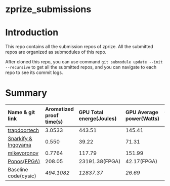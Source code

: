 # zprize_submissions

# Introduction

This repo contains all the submission repos of zprize. All the submitted repos are organized as submodules of this repo.

After cloned this repo, you can use command `git submodule update --init --recursive` to get all the submitted repos, and you can navigate to each repo to see its commit logs.

# Summary

| Name & git link                                                                 | Aromatized proof time(s) | GPU Total energe(Joules) | GPU Average power(Watts) | CPU Total Energe(Joules) | CPU Average power(watt) |
| :------------------------------------------------------------------------------ | :----------------------- | :----------------------- | :----------------------- | :----------------------- | :---------------------- |
| [trapdoortech](https://github.com/cysic-janitor/gpu_trapdoor_submission)        | 3.0533                   | 443.51                   | 145.41                   | 620.369                  | 203.18                  |
| [Snarkify & Ingoyama](https://github.com/cysic-janitor/gpu_snarkify_submission) | 0.550                    | 39.22                    | 71.31                    | 98.725                   | 179.50                  |
| [mikevoronov](https://github.com/cysic-janitor/gpu_mikevoronov_submission)      | 0.7764                   | 117.79                   | 151.99                   | 147.180                  | 189.58                  |
| [Ponos(FPGA)](https://github.com/cysic-janitor/fpga_ponos_submission)           | 208.05                   | 23191.38(FPGA)           | 42.17(FPGA)              | 36529.419                | 175.58                  |
| Baseline code(cysic)                                                            | _494.1082_               | _12837.37_               | _26.69_                  | _87709.146_              | _177.51_                |
